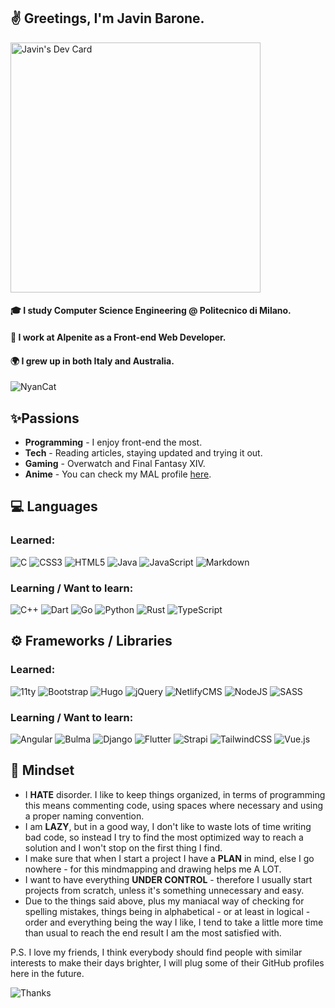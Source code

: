 ## ✌ Greetings, I'm Javin Barone.
<a href="https://app.daily.dev/Javinyx" style="align:right"><img src="https://api.daily.dev/devcards/82a19b490aa64b199e8c1edff4643296.png?r=er1" width="400" alt="Javin's Dev Card"/></a>
#### 🎓 I study Computer Science Engineering @ Politecnico di Milano.
#### 🏢 I work at Alpenite as a Front-end Web Developer.
#### 🌍 I grew up in both Italy and Australia.

![NyanCat](https://c.tenor.com/9zmtHZ0tIjkAAAAi/nyancat-rainbow-cat.gif)

## ✨Passions
+ **Programming** - I enjoy front-end the most.
+ **Tech** - Reading articles, staying updated and trying it out.
+ **Gaming** - Overwatch and Final Fantasy XIV.
+ **Anime** - You can check my MAL profile [here](https://myanimelist.net/profile/Javinyx).

## 💻 Languages
### Learned:
![C](https://img.shields.io/badge/c-%2300599C.svg?style=for-the-badge&logo=c&logoColor=white)
![CSS3](https://img.shields.io/badge/css3-%231572B6.svg?style=for-the-badge&logo=css3&logoColor=white)
![HTML5](https://img.shields.io/badge/html5-%23E34F26.svg?style=for-the-badge&logo=html5&logoColor=white)
![Java](https://img.shields.io/badge/java-%23ED8B00.svg?style=for-the-badge&logo=java&logoColor=white)
![JavaScript](https://img.shields.io/badge/javascript-%23323330.svg?style=for-the-badge&logo=javascript&logoColor=white)
![Markdown](https://img.shields.io/badge/markdown-%23000000.svg?style=for-the-badge&logo=markdown&logoColor=white)

### Learning / Want to learn:
![C++](https://img.shields.io/badge/c++-%2300599C.svg?style=for-the-badge&logo=c%2B%2B&logoColor=white)
![Dart](https://img.shields.io/badge/dart-%230175C2.svg?style=for-the-badge&logo=dart&logoColor=white)
![Go](https://img.shields.io/badge/go-%2300ADD8.svg?style=for-the-badge&logo=go&logoColor=white)
![Python](https://img.shields.io/badge/python-3670A0?style=for-the-badge&logo=python&logoColor=white)
![Rust](https://img.shields.io/badge/rust-%23000000.svg?style=for-the-badge&logo=rust&logoColor=white)
![TypeScript](https://img.shields.io/badge/typescript-%23007ACC.svg?style=for-the-badge&logo=typescript&logoColor=white)

## ⚙ Frameworks / Libraries
### Learned:
![11ty](https://img.shields.io/badge/11ty-000000?style=for-the-badge&logo=eleventy&logoColor=white)
![Bootstrap](https://img.shields.io/badge/bootstrap-%23563D7C.svg?style=for-the-badge&logo=bootstrap&logoColor=white)
![Hugo](https://img.shields.io/badge/Hugo-ff4088?style=for-the-badge&logo=hugo&logoColor=white)
![jQuery](https://img.shields.io/badge/jquery-%230769AD.svg?style=for-the-badge&logo=jquery&logoColor=white)
![NetlifyCMS](https://img.shields.io/badge/netlifycms-81a030?style=for-the-badge&logo=netlify&logoColor=white)
![NodeJS](https://img.shields.io/badge/node.js-6DA55F?style=for-the-badge&logo=node.js&logoColor=white)
![SASS](https://img.shields.io/badge/SASS-hotpink.svg?style=for-the-badge&logo=SASS&logoColor=white)

### Learning / Want to learn:
![Angular](https://img.shields.io/badge/angular-%23DD0031.svg?style=for-the-badge&logo=angular&logoColor=white)
![Bulma](https://img.shields.io/badge/bulma-%2338B2AC.svg?style=for-the-badge&logo=bulma&logoColor=white)
![Django](https://img.shields.io/badge/django-%23092E20.svg?style=for-the-badge&logo=django&logoColor=white)
![Flutter](https://img.shields.io/badge/Flutter-%2302569B.svg?style=for-the-badge&logo=Flutter&logoColor=white)
![Strapi](https://img.shields.io/badge/strapi-%232E7EEA.svg?style=for-the-badge&logo=strapi&logoColor=white)
![TailwindCSS](https://img.shields.io/badge/tailwindcss-%2338B2AC.svg?style=for-the-badge&logo=tailwind-css&logoColor=white)
![Vue.js](https://img.shields.io/badge/vuejs-%2335495e.svg?style=for-the-badge&logo=vuedotjs&logoColor=white)

## 🧠 Mindset
+ I **HATE** disorder. I like to keep things organized, in terms of programming this means commenting code, using spaces where necessary and using a proper naming convention.
+ I am **LAZY**, but in a good way, I don't like to waste lots of time writing bad code, so instead I try to find the most optimized way to reach a solution and I won't stop on the first thing I find.
+ I make sure that when I start a project I have a **PLAN** in mind, else I go nowhere - for this mindmapping and drawing helps me A LOT.
+ I want to have everything **UNDER CONTROL** - therefore I usually start projects from scratch, unless it's something unnecessary and easy.
+ Due to the things said above, plus my maniacal way of checking for spelling mistakes, things being in alphabetical - or at least in logical - order and everything being the way I like, I tend to take a little more time than usual to reach the end result I am the most satisfied with.

P.S. I love my friends, I think everybody should find people with similar interests to make their days brighter, I will plug some of their GitHub profiles here in the future.

![Thanks](https://user-images.githubusercontent.com/12400615/133885108-2a2f9ddb-efaa-4e70-bbed-3432d86f575e.gif)
